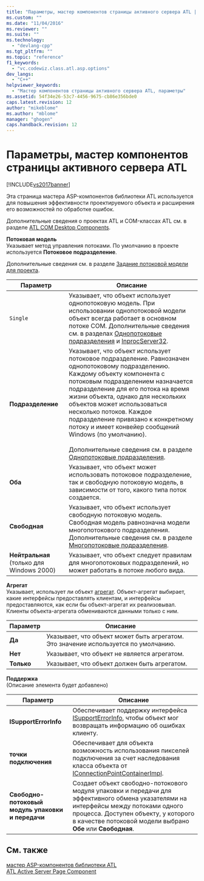 ```yaml
---
title: "Параметры, мастер компонентов страницы активного сервера ATL | Microsoft Docs"
ms.custom: ""
ms.date: "11/04/2016"
ms.reviewer: ""
ms.suite: ""
ms.technology: 
  - "devlang-cpp"
ms.tgt_pltfrm: ""
ms.topic: "reference"
f1_keywords: 
  - "vc.codewiz.class.atl.asp.options"
dev_langs: 
  - "C++"
helpviewer_keywords: 
  - "Мастер компонентов страницы активного сервера ATL, параметры"
ms.assetid: 54f34e26-53c7-4456-9675-cb86e356bde0
caps.latest.revision: 12
author: "mikeblome"
ms.author: "mblome"
manager: "ghogen"
caps.handback.revision: 12
---
```

# Параметры, мастер компонентов страницы активного сервера ATL
[!INCLUDE[vs2017banner](../../assembler/inline/includes/vs2017banner.md)]

Эта страница мастера ASP\-компонентов библиотеки ATL используется для повышения эффективности проектируемого объекта и расширения его возможностей по обработке ошибок.  
  
 Дополнительные сведения о проектах ATL и COM\-классах ATL см. в разделе [ATL COM Desktop Components](../../atl/atl-com-desktop-components.md).  
  
 **Потоковая модель**  
 Указывает метод управления потоками.  По умолчанию в проекте используется **Потоковое подразделение**.  
  
 Дополнительные сведения см. в разделе [Задание потоковой модели для проекта](../../atl/specifying-the-threading-model-for-a-project-atl.md).  
  
|Параметр|Описание|  
|--------------|--------------|  
|`Single`|Указывает, что объект использует однопотоковую модель.  При использовании однопотоковой модели объект всегда работает в основном потоке COM.  Дополнительные сведения см. в разделах [Однопотоковые подразделения](http://msdn.microsoft.com/library/windows/desktop/ms680112) и [InprocServer32](http://msdn.microsoft.com/library/windows/desktop/ms682390).|  
|**Подразделение**|Указывает, что объект использует потоковое подразделение.  Равнозначен однопотоковому подразделению.  Каждому объекту компонента с потоковым подразделением назначается подразделение для его потока на время жизни объекта, однако для нескольких объектов может использоваться несколько потоков.  Каждое подразделение привязано к конкретному потоку и имеет конвейер сообщений Windows \(по умолчанию\).<br /><br /> Дополнительные сведения см. в разделе [Однопотоковые подразделения](http://msdn.microsoft.com/library/windows/desktop/ms680112).|  
|**Оба**|Указывает, что объект может использовать потоковое подразделение, так и свободную потоковую модель, в зависимости от того, какого типа поток создается.|  
|**Свободная**|Указывает, что объект использует свободную потоковую модель.  Свободная модель равнозначна модели многопотокового подразделения.  Дополнительные сведения см. в разделе [Многопотоковые подразделения](http://msdn.microsoft.com/library/windows/desktop/ms693421).|  
|**Нейтральная** \(только для Windows 2000\)|Указывает, что объект следует правилам для многопотоковых подразделений, но может работать в потоке любого вида.|  
  
 **Агрегат**  
 Указывает, использует ли объект [агрегат](http://msdn.microsoft.com/library/windows/desktop/ms686558).  Объект\-агрегат выбирает, какие интерфейсы предоставлять клиентам, и интерфейсы предоставляются, как если бы объект\-агрегат их реализовывал.  Клиенты объекта\-агрегата обмениваются данными только с ним.  
  
|Параметр|Описание|  
|--------------|--------------|  
|**Да**|Указывает, что объект может быть агрегатом.  Это значение используется по умолчанию.|  
|**Нет**|Указывает, что объект не является агрегатом.|  
|**Только**|Указывает, что объект должен быть агрегатом.|  
  
 **Поддержка**  
 \(Описание элемента будет добавлено\)  
  
|Параметр|Описание|  
|--------------|--------------|  
|**ISupportErrorInfo**|Обеспечивает поддержку интерфейса [ISupportErrorInfo](../../atl/reference/isupporterrorinfoimpl-class.md), чтобы объект мог возвращать информацию об ошибках клиенту.|  
|**точки подключения**|Обеспечивает для объекта возможность использования пикселей подключения за счет наследования класса объекта от [IConnectionPointContainerImpl](../Topic/IConnectionPointContainerImpl%20Class.md).|  
|**Свободно\-потоковый модуль упаковки и передачи**|Создает объект свободно\-потокового модуля упаковки и передачи для эффективного обмена указателями на интерфейсы между потоками одного процесса.  Доступен объекту, у которого в качестве потоковой модели выбрано **Обе** или **Свободная**.|  
  
## См. также  
 [мастер ASP\-компонентов библиотеки ATL](../../atl/reference/atl-active-server-page-component-wizard.md)   
 [ATL Active Server Page Component](../../atl/reference/adding-an-atl-active-server-page-component.md)